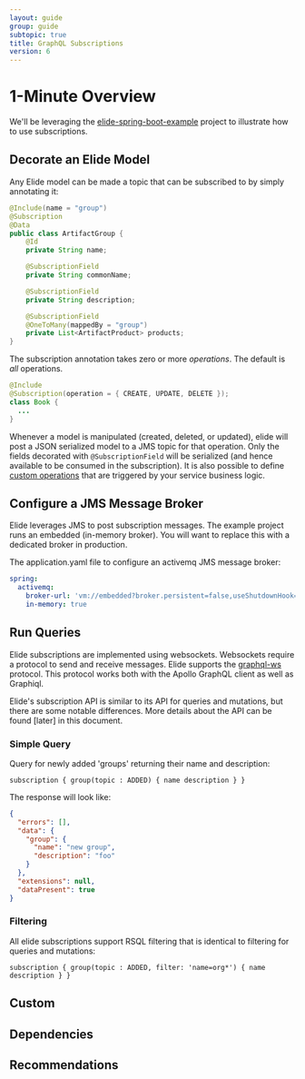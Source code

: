 ```yaml
---
layout: guide
group: guide
subtopic: true
title: GraphQL Subscriptions
version: 6
---
```


# 1-Minute Overview

We'll be leveraging the [elide-spring-boot-example]() project to illustrate how to use subscriptions.

## Decorate an Elide Model

Any Elide model can be made a topic that can be subscribed to by simply annotating it:  

```java
@Include(name = "group")
@Subscription
@Data
public class ArtifactGroup {
    @Id
    private String name;

    @SubscriptionField
    private String commonName;

    @SubscriptionField
    private String description;

    @SubscriptionField
    @OneToMany(mappedBy = "group")
    private List<ArtifactProduct> products;
}
```

The subscription annotation takes zero or more _operations_.  The default is _all_ operations.

```java
@Include
@Subscription(operation = { CREATE, UPDATE, DELETE });
class Book {
  ...
}
```

Whenever a model is manipulated (created, deleted, or updated), elide will post a JSON serialized model to a JMS topic for that operation.  Only the fields decorated with `@SubscriptionField` will be serialized (and hence available to be consumed in the subscription).  It is also possible to define [custom operations]() that are triggered by your service business logic.

## Configure a JMS Message Broker

Elide leverages JMS to post subscription messages.  The example project runs an embedded (in-memory broker).  You will want to replace this with a dedicated broker in production.

The application.yaml file to configure an activemq JMS message broker:
```yaml
spring:
  activemq:
    broker-url: 'vm://embedded?broker.persistent=false,useShutdownHook=false'
    in-memory: true
```

## Run Queries

Elide subscriptions are implemented using websockets.  Websockets require a protocol to send and receive messages.  Elide supports the [graphql-ws](https://github.com/enisdenjo/graphql-ws) protocol.  This protocol works both with the Apollo GraphQL client as well as Graphiql.

Elide's subscription API is similar to its API for queries and mutations, but there are some notable differences.  More details about the API can be found [later] in this document.

### Simple Query

Query for newly added 'groups' returning their name and description:

```
subscription { group(topic : ADDED) { name description } }
```

The response will look like:

```json
{
  "errors": [],
  "data": {
    "group": {
      "name": "new group",
      "description": "foo"
    }
  },
  "extensions": null,
  "dataPresent": true
}

```

### Filtering
All elide subscriptions support RSQL filtering that is identical to filtering for queries and mutations:

```
subscription { group(topic : ADDED, filter: 'name=org*') { name description } }
```

## Custom 

## Dependencies

## Recommendations
